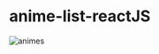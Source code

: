 # anime-list-reactJS

![animes](https://user-images.githubusercontent.com/104948437/225163286-ce981dc9-ca90-40bb-bc63-fa9d0066146a.PNG)
